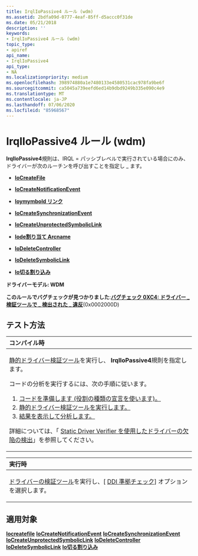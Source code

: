 ```yaml
---
title: IrqlIoPassive4 ルール (wdm)
ms.assetid: 2bdfa09d-0777-4eaf-85ff-d5accc0f31de
ms.date: 05/21/2018
description: ''
keywords:
- IrqlIoPassive4 ルール (wdm)
topic_type:
- apiref
api_name:
- IrqlIoPassive4
api_type:
- NA
ms.localizationpriority: medium
ms.openlocfilehash: 398974880a1e7480133e4580531cac978fa9be6f
ms.sourcegitcommit: ca5045a739eefd6ed14b9dbd9249b335e090c4e9
ms.translationtype: MT
ms.contentlocale: ja-JP
ms.lasthandoff: 07/06/2020
ms.locfileid: "85968567"
---
```

# <a name="irqliopassive4-rule-wdm"></a>IrqlIoPassive4 ルール (wdm)


**IrqlIoPassive4**規則は、IRQL = パッシブレベルで実行されている場合にのみ、ドライバーが次のルーチンを呼び出すことを指定し \_ ます。

-   [**IoCreateFile**](https://docs.microsoft.com/windows-hardware/drivers/ddi/wdm/nf-wdm-iocreatefile)

-   [**IoCreateNotificationEvent**](https://docs.microsoft.com/windows-hardware/drivers/ddi/wdm/nf-wdm-iocreatenotificationevent)

-   [**Ioymymbold リンク**](https://docs.microsoft.com/windows-hardware/drivers/ddi/wdm/nf-wdm-iocreatesymboliclink)

-   [**IoCreateSynchronizationEvent**](https://docs.microsoft.com/windows-hardware/drivers/ddi/wdm/nf-wdm-iocreatesynchronizationevent)

-   [**IoCreateUnprotectedSymbolicLink**](https://docs.microsoft.com/windows-hardware/drivers/ddi/wdm/nf-wdm-iocreateunprotectedsymboliclink)

-   [**Iode割り当て Arcname**](https://docs.microsoft.com/windows-hardware/drivers/ddi/ntddk/nf-ntddk-iodeassignarcname)

-   [**IoDeleteController**](https://docs.microsoft.com/windows-hardware/drivers/ddi/ntddk/nf-ntddk-iodeletecontroller)

-   [**IoDeleteSymbolicLink**](https://docs.microsoft.com/windows-hardware/drivers/ddi/wdm/nf-wdm-iodeletesymboliclink)

-   [**Io切る割り込み**](https://docs.microsoft.com/windows-hardware/drivers/ddi/wdm/nf-wdm-iodisconnectinterrupt)

**ドライバーモデル: WDM**

**このルールでバグチェックが見つかりました**:[**バグチェック 0XC4: ドライバー \_ 検証ツールで \_ 検出された \_ 違反**](https://docs.microsoft.com/windows-hardware/drivers/debugger/bug-check-0xc4--driver-verifier-detected-violation)(0x0002000D)


<a name="how-to-test"></a>テスト方法
-----------

<table>
<colgroup>
<col width="100%" />
</colgroup>
<thead>
<tr class="header">
<th align="left">コンパイル時</th>
</tr>
</thead>
<tbody>
<tr class="odd">
<td align="left"><p><a href="https://docs.microsoft.com/windows-hardware/drivers/devtest/static-driver-verifier" data-raw-source="[Static Driver Verifier](https://docs.microsoft.com/windows-hardware/drivers/devtest/static-driver-verifier)">静的ドライバー検証ツール</a>を実行し、 <strong>IrqlIoPassive4</strong>規則を指定します。</p>
コードの分析を実行するには、次の手順に従います。
<ol>
<li><a href="https://docs.microsoft.com/windows-hardware/drivers/devtest/using-static-driver-verifier-to-find-defects-in-drivers#preparing-your-source-code" data-raw-source="[Prepare your code (use role type declarations).](https://docs.microsoft.com/windows-hardware/drivers/devtest/using-static-driver-verifier-to-find-defects-in-drivers#preparing-your-source-code)">コードを準備します (役割の種類の宣言を使います)。</a></li>
<li><a href="https://docs.microsoft.com/windows-hardware/drivers/devtest/using-static-driver-verifier-to-find-defects-in-drivers#running-static-driver-verifier" data-raw-source="[Run Static Driver Verifier.](https://docs.microsoft.com/windows-hardware/drivers/devtest/using-static-driver-verifier-to-find-defects-in-drivers#running-static-driver-verifier)">静的ドライバー検証ツールを実行します。</a></li>
<li><a href="https://docs.microsoft.com/windows-hardware/drivers/devtest/using-static-driver-verifier-to-find-defects-in-drivers#viewing-and-analyzing-the-results" data-raw-source="[View and analyze the results.](https://docs.microsoft.com/windows-hardware/drivers/devtest/using-static-driver-verifier-to-find-defects-in-drivers#viewing-and-analyzing-the-results)">結果を表示して分析します。</a></li>
</ol>
<p>詳細については、「 <a href="https://docs.microsoft.com/windows-hardware/drivers/devtest/using-static-driver-verifier-to-find-defects-in-drivers" data-raw-source="[Using Static Driver Verifier to Find Defects in Drivers](https://docs.microsoft.com/windows-hardware/drivers/devtest/using-static-driver-verifier-to-find-defects-in-drivers)">Static Driver Verifier を使用したドライバーの欠陥の検出</a>」を参照してください。</p></td>
</tr>
</tbody>
</table>

<table>
<colgroup>
<col width="100%" />
</colgroup>
<thead>
<tr class="header">
<th align="left">実行時</th>
</tr>
</thead>
<tbody>
<tr class="odd">
<td align="left"><p><a href="https://docs.microsoft.com/windows-hardware/drivers/devtest/driver-verifier" data-raw-source="[Driver Verifier](https://docs.microsoft.com/windows-hardware/drivers/devtest/driver-verifier)">ドライバーの検証ツール</a>を実行し、[ <a href="https://docs.microsoft.com/windows-hardware/drivers/devtest/ddi-compliance-checking" data-raw-source="[DDI compliance checking](https://docs.microsoft.com/windows-hardware/drivers/devtest/ddi-compliance-checking)">DDI 準拠チェック</a>] オプションを選択します。</p></td>
</tr>
</tbody>
</table>

 

<a name="applies-to"></a>適用対象
----------

[**Iocreatefile**](https://docs.microsoft.com/windows-hardware/drivers/ddi/wdm/nf-wdm-iocreatefile) 
[**IoCreateNotificationEvent**](https://docs.microsoft.com/windows-hardware/drivers/ddi/wdm/nf-wdm-iocreatenotificationevent) 
[**IoCreateSynchronizationEvent**](https://docs.microsoft.com/windows-hardware/drivers/ddi/wdm/nf-wdm-iocreatesynchronizationevent) 
[**IoCreateUnprotectedSymbolicLink**](https://docs.microsoft.com/windows-hardware/drivers/ddi/wdm/nf-wdm-iocreateunprotectedsymboliclink) 
[**IoDeleteController**](https://docs.microsoft.com/windows-hardware/drivers/ddi/ntddk/nf-ntddk-iodeletecontroller) 
[**IoDeleteSymbolicLink**](https://docs.microsoft.com/windows-hardware/drivers/ddi/wdm/nf-wdm-iodeletesymboliclink) 
[**Io切る割り込み**](https://docs.microsoft.com/windows-hardware/drivers/ddi/wdm/nf-wdm-iodisconnectinterrupt)
 

 





